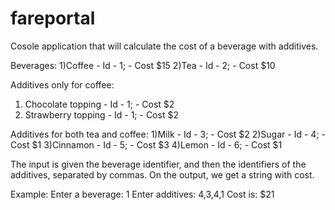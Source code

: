 # fareportal
Cosole application that will calculate the cost of a beverage with additives. 

Beverages:
1)Coffee - Id - 1; - Cost $15
2)Tea - Id - 2; - Cost $10

Additives only for coffee:
1) Chocolate topping - Id - 1; - Cost $2
2) Strawberry topping - Id - 1; - Cost $2

Additives for both tea and coffee:
1)Milk - Id - 3; - Cost $2
2)Sugar - Id - 4; - Cost $1
3)Cinnamon - Id - 5; - Cost $3
4)Lemon - Id - 6; - Cost $1

The input is given the beverage identifier, and then the identifiers of the additives, separated by commas.
On the output, we get a string with cost.

Example:
Enter a beverage: 1
Enter additives: 4,3,4,1
Cost is: $21